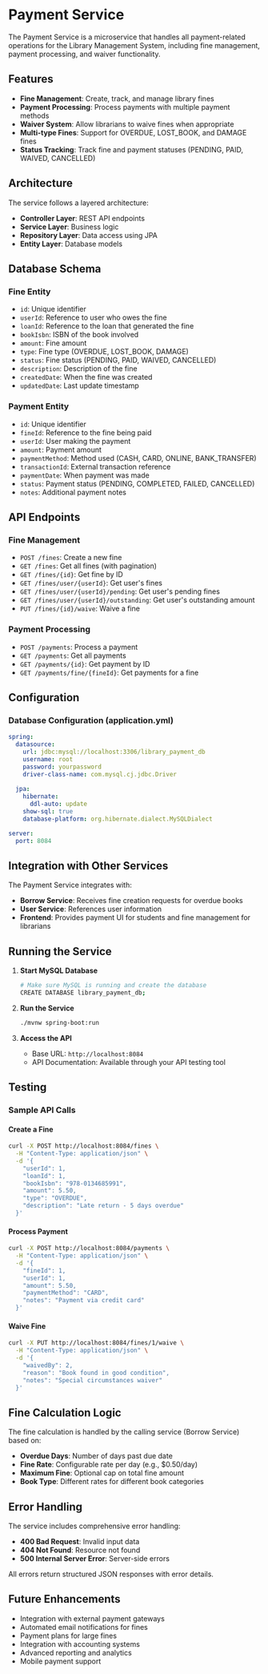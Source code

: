 # Payment Service

The Payment Service is a microservice that handles all payment-related operations for the Library Management System, including fine management, payment processing, and waiver functionality.

## Features

- **Fine Management**: Create, track, and manage library fines
- **Payment Processing**: Process payments with multiple payment methods
- **Waiver System**: Allow librarians to waive fines when appropriate
- **Multi-type Fines**: Support for OVERDUE, LOST_BOOK, and DAMAGE fines
- **Status Tracking**: Track fine and payment statuses (PENDING, PAID, WAIVED, CANCELLED)

## Architecture

The service follows a layered architecture:
- **Controller Layer**: REST API endpoints
- **Service Layer**: Business logic
- **Repository Layer**: Data access using JPA
- **Entity Layer**: Database models

## Database Schema

### Fine Entity
- `id`: Unique identifier
- `userId`: Reference to user who owes the fine
- `loanId`: Reference to the loan that generated the fine
- `bookIsbn`: ISBN of the book involved
- `amount`: Fine amount
- `type`: Fine type (OVERDUE, LOST_BOOK, DAMAGE)
- `status`: Fine status (PENDING, PAID, WAIVED, CANCELLED)
- `description`: Description of the fine
- `createdDate`: When the fine was created
- `updatedDate`: Last update timestamp

### Payment Entity
- `id`: Unique identifier
- `fineId`: Reference to the fine being paid
- `userId`: User making the payment
- `amount`: Payment amount
- `paymentMethod`: Method used (CASH, CARD, ONLINE, BANK_TRANSFER)
- `transactionId`: External transaction reference
- `paymentDate`: When payment was made
- `status`: Payment status (PENDING, COMPLETED, FAILED, CANCELLED)
- `notes`: Additional payment notes

## API Endpoints

### Fine Management
- `POST /fines`: Create a new fine
- `GET /fines`: Get all fines (with pagination)
- `GET /fines/{id}`: Get fine by ID
- `GET /fines/user/{userId}`: Get user's fines
- `GET /fines/user/{userId}/pending`: Get user's pending fines
- `GET /fines/user/{userId}/outstanding`: Get user's outstanding amount
- `PUT /fines/{id}/waive`: Waive a fine

### Payment Processing
- `POST /payments`: Process a payment
- `GET /payments`: Get all payments
- `GET /payments/{id}`: Get payment by ID
- `GET /payments/fine/{fineId}`: Get payments for a fine

## Configuration

### Database Configuration (application.yml)
```yaml
spring:
  datasource:
    url: jdbc:mysql://localhost:3306/library_payment_db
    username: root
    password: yourpassword
    driver-class-name: com.mysql.cj.jdbc.Driver
  
  jpa:
    hibernate:
      ddl-auto: update
    show-sql: true
    database-platform: org.hibernate.dialect.MySQLDialect

server:
  port: 8084
```

## Integration with Other Services

The Payment Service integrates with:
- **Borrow Service**: Receives fine creation requests for overdue books
- **User Service**: References user information
- **Frontend**: Provides payment UI for students and fine management for librarians

## Running the Service

1. **Start MySQL Database**
   ```bash
   # Make sure MySQL is running and create the database
   CREATE DATABASE library_payment_db;
   ```

2. **Run the Service**
   ```bash
   ./mvnw spring-boot:run
   ```

3. **Access the API**
   - Base URL: `http://localhost:8084`
   - API Documentation: Available through your API testing tool

## Testing

### Sample API Calls

#### Create a Fine
```bash
curl -X POST http://localhost:8084/fines \
  -H "Content-Type: application/json" \
  -d '{
    "userId": 1,
    "loanId": 1,
    "bookIsbn": "978-0134685991",
    "amount": 5.50,
    "type": "OVERDUE",
    "description": "Late return - 5 days overdue"
  }'
```

#### Process Payment
```bash
curl -X POST http://localhost:8084/payments \
  -H "Content-Type: application/json" \
  -d '{
    "fineId": 1,
    "userId": 1,
    "amount": 5.50,
    "paymentMethod": "CARD",
    "notes": "Payment via credit card"
  }'
```

#### Waive Fine
```bash
curl -X PUT http://localhost:8084/fines/1/waive \
  -H "Content-Type: application/json" \
  -d '{
    "waivedBy": 2,
    "reason": "Book found in good condition",
    "notes": "Special circumstances waiver"
  }'
```

## Fine Calculation Logic

The fine calculation is handled by the calling service (Borrow Service) based on:
- **Overdue Days**: Number of days past due date
- **Fine Rate**: Configurable rate per day (e.g., $0.50/day)
- **Maximum Fine**: Optional cap on total fine amount
- **Book Type**: Different rates for different book categories

## Error Handling

The service includes comprehensive error handling:
- **400 Bad Request**: Invalid input data
- **404 Not Found**: Resource not found
- **500 Internal Server Error**: Server-side errors

All errors return structured JSON responses with error details.

## Future Enhancements

- Integration with external payment gateways
- Automated email notifications for fines
- Payment plans for large fines
- Integration with accounting systems
- Advanced reporting and analytics
- Mobile payment support